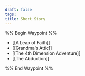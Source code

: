```yaml
---
draft: false
tags:
title: Short Story
---
```

%% Begin Waypoint %%
- [[A Leap of Faith]]
- [[Grandma's Attic]]
- [[The 4th Dimension Adventure]]
- [[The Abduction]]

%% End Waypoint %%
